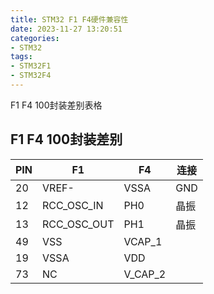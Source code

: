 ```yaml
---
title: STM32 F1 F4硬件兼容性
date: 2023-11-27 13:20:51
categories:
- STM32
tags:
- STM32F1
- STM32F4
---
```


F1 F4 100封装差别表格

<!-- more -->

## F1 F4 100封装差别

| PIN  | F1          | F4      | 连接 |
| ---- | ----------- | ------- | ---- |
| 20   | VREF-       | VSSA    | GND  |
| 12   | RCC_OSC_IN  | PH0     | 晶振 |
| 13   | RCC_OSC_OUT | PH1     | 晶振 |
| 49   | VSS         | VCAP_1  |      |
| 19   | VSSA        | VDD     |      |
| 73   | NC          | V_CAP_2 |      |

